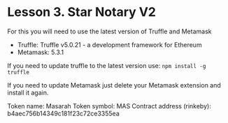# Lesson 3. Star Notary V2

For this you will need to use the latest version of Truffle and Metamask

- Truffle: Truffle v5.0.21 - a development framework for Ethereum
- Metamask: 5.3.1

If you need to update truffle to the latest version use:
`npm install -g truffle`

If you need to update Metamask just delete your Metamask extension and install it again.

Token name: Masarah
Token symbol: MAS
Contract address (rinkeby): b4aec756b14349c181f23c72ce3355ea